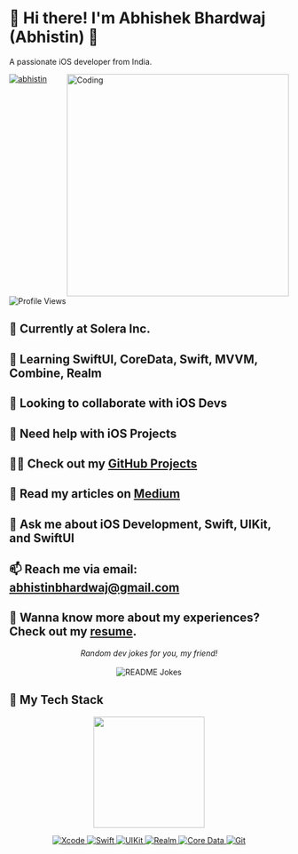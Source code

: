 <!-- Your Name and Introduction -->
# 👋 Hi there! I'm Abhishek Bhardwaj (Abhistin) 🤝
A passionate iOS developer from India.

<!-- Your Profile Image -->
<img align="right" alt="Coding" width="400" src="https://cdn.dribbble.com/users/1162077/screenshots/3848914/programmer.gif">

<!-- Your Social Media Links -->
<p align="left"> 
  <a href="https://twitter.com/abhistin" target="blank">
    <img src="https://img.shields.io/twitter/follow/abhistin?logo=twitter&style=for-the-badge" alt="abhistin" />
  </a>
</p>

<!-- Profile View Counter -->
![Profile Views](https://komarev.com/ghpvc/?username=roynkem&color=268f77&label=Hey!!!+Visitor)

<!-- Current Work and Learning -->
## 🔭 Currently at **Solera Inc.**
## 🌱 Learning **SwiftUI, CoreData, Swift, MVVM, Combine, Realm**

<!-- Collaboration and Help -->
## 👯 Looking to collaborate with **iOS Devs**
## 🤝 Need help with **iOS Projects**

<!-- Projects and Articles -->
## 👨‍💻 Check out my [GitHub Projects](https://github.com/abhistin)
## 📝 Read my articles on [Medium](https://abhistin.medium.com/)

<!-- Expertise and Contact -->
## 💬 Ask me about **iOS Development, Swift, UIKit, and SwiftUI**
## 📫 Reach me via email: abhistinbhardwaj@gmail.com

<!-- Resume -->
## 📄 Wanna know more about my experiences? Check out my [resume]().

<!-- Random Dev Jokes -->
<div align="center"> 
  <i>Random dev jokes for you, my friend!</i></br></br>
  <img align="center" src="https://readme-jokes.vercel.app/api?bgColor=%23073b4c&textColor=%2306d6a0&aColor=%2306d6a0&borderColor=%2306d6a0" alt="README Jokes">
</div>

<!-- Tech Stack -->
## 🚀 My Tech Stack
<p align='center'>
  <img src="https://media.giphy.com/media/TEnXkcsHrP4YedChhA/giphy.gif#gh-light-mode-only" width="200" height="200" frameBorder="0" class="giphy-embed" allowFullScreen>
</p>
<p align="center"> 
  <a href="https://developer.apple.com/xcode/" target="_blank"> <img src="https://img.shields.io/badge/Xcode-1882e8?style=for-the-badge&logo=Xcode&logoColor=white" alt="Xcode"/> </a>
  <a href="https://developer.apple.com/swift/" target="_blank"> <img src="https://img.shields.io/badge/Swift-f15139?style=for-the-badge&logo=Swift&logoColor=white" alt="Swift"/> </a>
  <a href="https://developer.apple.com/uikit/" target="_blank"> <img src="https://img.shields.io/badge/UIKit-007AFF?style=for-the-badge&logo=UIKit&logoColor=white" alt="UIKit"/> </a>
  <a href="https://realm.io/" target="_blank"> <img src="https://img.shields.io/badge/Realm-9a50a5?style=for-the-badge&logo=Realm&logoColor=white" alt="Realm"/> </a>
  <a href="https://developer.apple.com/coredata/" target="_blank"> <img src="https://img.shields.io/badge/Core%20Data-1589F0?style=for-the-badge&logo=Apple&logoColor=white" alt="Core Data"/> </a>
  <a href="https://git-scm.com/" target="_blank"> <img src="https://img.shields.io/badge/Git-E44C30?style=for-the-badge&logo=git&logoColor=white" alt="Git"/> </a>
</p>


<!-- Wakatime Stats (if desired) -->
<!--START_SECTION:waka-->
<!--END_SECTION:waka-->
